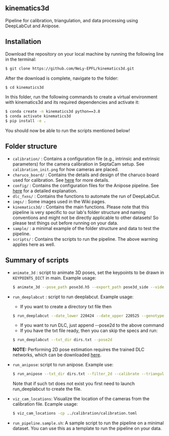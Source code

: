 ## kinematics3d
Pipeline for calibration, triangulation, and data processing using DeepLabCut and Anipose.

## Installation

Download the repository on your local machine by running the following line in the terminal:
```bash
$ git clone https://github.com/NeLy-EPFL/kinematics3d.git
```
After the download is complete, navigate to the folder:
```bash
$ cd kinematics3d
```
In this folder, run the following commands to create a virtual environment with kinematics3d and its required dependencies and activate it:
```bash
$ conda create -n kinematics3d python==3.8
$ conda activate kinematics3d
$ pip install -e .
```
You should now be able to run the scripts mentioned below!

## Folder structure
- ```calibration/``` : Contains a configuration file (e.g., intrinsic and extrinsic parameters) for the camera calibration in SeptaCam setup. See `calibration_init.png` for how cameras are placed.
- ```charuco_board/``` : Contains the details and design of the charuco board used for calibration. See [here](https://github.com/NeLy-EPFL/kinematics3d/wiki) for more details.
- ```config/``` : Contains the configuration files for the Anipose pipeline. See [here](https://github.com/NeLy-EPFL/kinematics3d/wiki/Anipose) for a detailed explanation.
- ```dlc_fxns/``` : Contains the functions to automate the run of DeepLabCut.
- ```imgs/``` : Some images used in the Wiki pages.
- ```kinematics3d/``` : Contains the main functions. Please note that this pipeline is very specific to our lab's folder structure and naming conventions and might not be directly applicable to other datasets! So please test things out before running on your data.
- ```sample/``` : a minimal example of the folder structure and data to test the pipeline.
- ```scripts/``` : Contains the scripts to run the pipeline. The above warning applies here as well.

## Summary of scripts
- ```animate_3d``` : script to animate 3D poses, set the keypoints to be drawn in `KEYPOINTS_DICT` in main. Example usage:
  ```bash
  $ animate_3d --pose_path pose3d.h5 --export_path pose3d_side --video --plot
  ```
- ```run_deeplabcut``` : script to run deeplabcut. Example usage:
    - If you want to create a directory txt file then
    ```bash
    $ run_deeplabcut --date_lower 220424 --date_upper 220525 --genotype aJO-GAL4xUAS-CsChr --export_path dirs.txt --include Beh RLF
    ```
    - If you want to run DLC, just append --pose2d to the above command
    - If you have the txt file ready, then you can skip the specs and run:
    ```bash
    $ run_deeplabcut --txt_dir dirs.txt --pose2d
    ```

    **NOTE:** Performing 2D pose estimation requires the trained DLC networks, which can be downloaded [here](https://dataverse.harvard.edu/dataset.xhtml?persistentId=doi:10.7910/DVN/ACNHMP).

- ```run_anipose```: script to run anipose.
    Example use:
    ```bash
    $ run_anipose --txt_dir dirs.txt --filter_2d --calibrate --triangulate --remove3d
    ```
    Note that if such txt does not exist you first need to launch run_deeplabcut to create the file.

- ```viz_cam_locations```: Visualize the location of the cameras from the calibration file.
    Ecample usage:
    ```bash
    $ viz_cam_locations -cp ../calibration/calibration.toml
    ```

- ```run_pipeline.sample.sh```: A sample script to run the pipeline on a minimal dataset. You can use this as a template to run the pipeline on your data.